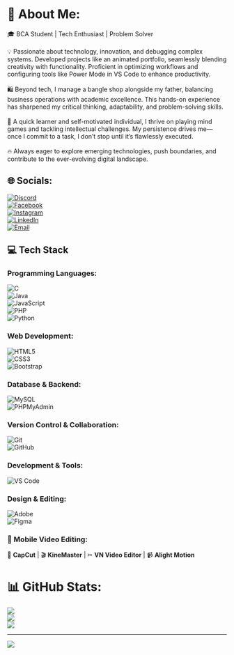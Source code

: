 # 💫 About Me:
🎓 BCA Student | Tech Enthusiast | Problem Solver<br><br>💡 Passionate about technology, innovation, and debugging complex systems. Developed projects like an animated portfolio, seamlessly blending creativity with functionality. Proficient in optimizing workflows and configuring tools like Power Mode in VS Code to enhance productivity.<br><br>🛍️ Beyond tech, I manage a bangle shop alongside my father, balancing business operations with academic excellence. This hands-on experience has sharpened my critical thinking, adaptability, and problem-solving skills.<br><br>🧠 A quick learner and self-motivated individual, I thrive on playing mind games and tackling intellectual challenges. My persistence drives me—once I commit to a task, I don’t stop until it’s flawlessly executed.<br><br>🔥 Always eager to explore emerging technologies, push boundaries, and contribute to the ever-evolving digital landscape.


## 🌐 Socials:
[![Discord](https://img.shields.io/badge/Discord-%237289DA.svg?logo=discord&logoColor=white)](https://discord.gg/CgyzFB6j)  
[![Facebook](https://img.shields.io/badge/Facebook-%231877F2.svg?logo=Facebook&logoColor=white)](https://www.facebook.com/profile.php?id=100051440592382)  
[![Instagram](https://img.shields.io/badge/Instagram-%23E4405F.svg?logo=Instagram&logoColor=white)](https://instagram.com/techie.lifes_umit)  
[![LinkedIn](https://img.shields.io/badge/LinkedIn-%230077B5.svg?logo=linkedin&logoColor=white)](https://linkedin.com/in/sumit-naik)  
[![Email](https://img.shields.io/badge/Email-D14836?logo=gmail&logoColor=white)](mailto:naiks0234@gmail.com)  


## 💻 Tech Stack  

### **Programming Languages:**  
![C](https://img.shields.io/badge/C-%2300599C.svg?style=for-the-badge&logo=c&logoColor=white)  
![Java](https://img.shields.io/badge/Java-%23ED8B00.svg?style=for-the-badge&logo=openjdk&logoColor=white)  
![JavaScript](https://img.shields.io/badge/JavaScript-%23323330.svg?style=for-the-badge&logo=javascript&logoColor=%23F7DF1E)  
![PHP](https://img.shields.io/badge/PHP-%23777BB4.svg?style=for-the-badge&logo=php&logoColor=white)  
![Python](https://img.shields.io/badge/Python-3670A0?style=for-the-badge&logo=python&logoColor=ffdd54)  

### **Web Development:**  
![HTML5](https://img.shields.io/badge/HTML5-%23E34F26.svg?style=for-the-badge&logo=html5&logoColor=white)  
![CSS3](https://img.shields.io/badge/CSS3-%231572B6.svg?style=for-the-badge&logo=css3&logoColor=white)  
![Bootstrap](https://img.shields.io/badge/Bootstrap-%23563D7C.svg?style=for-the-badge&logo=bootstrap&logoColor=white)  

### **Database & Backend:**  
![MySQL](https://img.shields.io/badge/MySQL-4479A1.svg?style=for-the-badge&logo=mysql&logoColor=white)  
![PHPMyAdmin](https://img.shields.io/badge/phpMyAdmin-%2366AA00.svg?style=for-the-badge&logo=phpmyadmin&logoColor=white)  

### **Version Control & Collaboration:**  
![Git](https://img.shields.io/badge/Git-%23F05033.svg?style=for-the-badge&logo=git&logoColor=white)  
![GitHub](https://img.shields.io/badge/GitHub-%23181717.svg?style=for-the-badge&logo=github&logoColor=white)  

### **Development & Tools:**  
![VS Code](https://img.shields.io/badge/VS%20Code-%23007ACC.svg?style=for-the-badge&logo=visual-studio-code&logoColor=white)  

### **Design & Editing:**  
![Adobe](https://img.shields.io/badge/Adobe-%23FF0000.svg?style=for-the-badge&logo=adobe&logoColor=white)  
![Figma](https://img.shields.io/badge/Figma-%23F24E1E.svg?style=for-the-badge&logo=figma&logoColor=white)  

### **📱 Mobile Video Editing:**  
🎥 **CapCut** | 🎬 **KineMaster** | ✂ **VN Video Editor** | 📹 **Alight Motion**  


# 📊 GitHub Stats:
![](https://github-readme-stats.vercel.app/api?username=sumit529763&theme=dark&hide_border=false&show_icons=true)  
![](https://github-readme-streak-stats.herokuapp.com/?user=sumit529763&theme=dark&hide_border=false)  
![](https://github-readme-stats.vercel.app/api/top-langs/?username=sumit529763&theme=dark&hide_border=false&layout=compact)

---
[![](https://visitcount.itsvg.in/api?id=sumit529763&icon=0&color=0)](https://visitcount.itsvg.in)

<!-- Proudly created with GPRM ( https://gprm.itsvg.in ) -->
